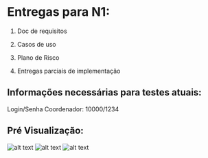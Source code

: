 # **Entregas para N1:**

1. Doc de requisitos

2. Casos de uso

3. Plano de Risco

4. Entregas parciais de implementação


## **Informações necessárias para testes atuais:**

Login/Senha Coordenador: 10000/1234

## **Pré Visualização:**

![alt text](https://user-images.githubusercontent.com/60760405/163653087-5ca04cea-6f00-48c7-867e-4f4f5dfd7eee.jpg)
![alt text](https://user-images.githubusercontent.com/60760405/163653083-292f3b6e-819c-40c0-8047-29890b75e388.jpg)
![alt text](https://user-images.githubusercontent.com/60760405/163653081-7d4793f3-3005-4be5-8b02-3d5cf6861e5a.jpg)



